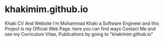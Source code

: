 # khakimim.github.io
Khaki CV And Website
I'm Mohammad Khaki a Software Engineer and this Project is my Official Web Page. here you can find ways Contact Me and see my Curriculum Vitae, Publications by going to "khakimim.github.io"
